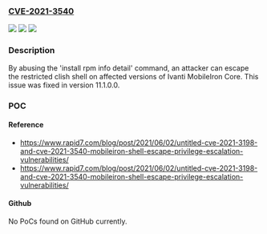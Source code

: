### [CVE-2021-3540](https://cve.mitre.org/cgi-bin/cvename.cgi?name=CVE-2021-3540)
![](https://img.shields.io/static/v1?label=Product&message=MobileIron%20Core&color=blue)
![](https://img.shields.io/static/v1?label=Version&message=10.7.0.1-9%3C%3D%2010.7.0.1-9%20&color=brighgreen)
![](https://img.shields.io/static/v1?label=Vulnerability&message=CWE-88%20Argument%20Injection%20or%20Modification&color=brighgreen)

### Description

By abusing the 'install rpm info detail' command, an attacker can escape the restricted clish shell on affected versions of Ivanti MobileIron Core. This issue was fixed in version 11.1.0.0.

### POC

#### Reference
- https://www.rapid7.com/blog/post/2021/06/02/untitled-cve-2021-3198-and-cve-2021-3540-mobileiron-shell-escape-privilege-escalation-vulnerabilities/
- https://www.rapid7.com/blog/post/2021/06/02/untitled-cve-2021-3198-and-cve-2021-3540-mobileiron-shell-escape-privilege-escalation-vulnerabilities/

#### Github
No PoCs found on GitHub currently.

